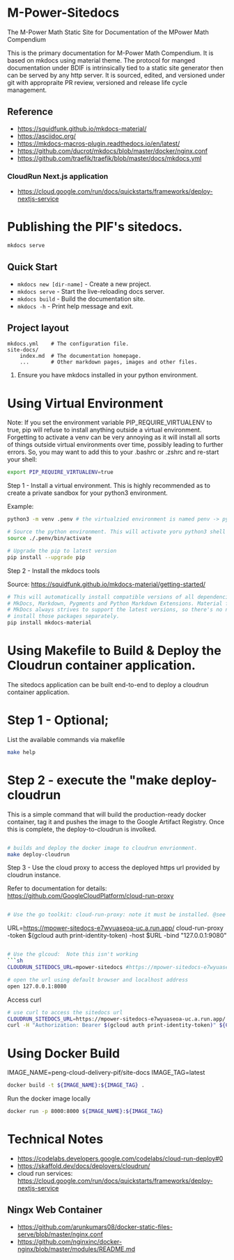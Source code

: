 # M-Power-Sitedocs

The M-Power Math Static Site for Documentation of the MPower Math Compendium

This is the primary documentation for M-Power Math Compendium. It is based on mkdocs using material theme.  The protocol for manged documentation under BDIF is intrinsically tied to a static site generator then can be served by any http server.  It is sourced, edited, and versioned under git with appropraite PR review, versioned and release life cycle management.

## Reference

- https://squidfunk.github.io/mkdocs-material/
- https://asciidoc.org/
- https://mkdocs-macros-plugin.readthedocs.io/en/latest/
- https://github.com/ducrot/mkdocs/blob/master/docker/nginx.conf
- https://github.com/traefik/traefik/blob/master/docs/mkdocs.yml


### CloudRun Next.js application

- https://cloud.google.com/run/docs/quickstarts/frameworks/deploy-nextjs-service


# Publishing the PIF's sitedocs.

```bash
mkdocs serve
```

## Quick Start

* `mkdocs new [dir-name]` - Create a new project.
* `mkdocs serve` - Start the live-reloading docs server.
* `mkdocs build` - Build the documentation site.
* `mkdocs -h` - Print help message and exit.

## Project layout

    mkdocs.yml    # The configuration file.
    site-docs/
        index.md  # The documentation homepage.
        ...       # Other markdown pages, images and other files.


1. Ensure you have mkdocs installed in your python environment.

# Using Virtual Environment

Note: If you set the environment variable PIP_REQUIRE_VIRTUALENV to true, pip will refuse to install anything outside a virtual environment. Forgetting to activate a venv can be very annoying as it will install all sorts of things outside virtual environments over time, possibly leading to further errors. So, you may want to add this to your .bashrc or .zshrc and re-start your shell:

```bash
export PIP_REQUIRE_VIRTUALENV=true
```

Step 1 - Install a virtual environment. This is highly recommended as to create a private sandbox for your python3 environment.

Example:
```bash
python3 -m venv .penv # the virtualzied environment is named penv -> python env.

# Source the python environment. This will activate yoru python3 shell
source ./.penv/bin/activate

# Upgrade the pip to latest version
pip install --upgrade pip

```
Step 2 - Install the mkdocs tools

Source: https://squidfunk.github.io/mkdocs-material/getting-started/

```bash
# This will automatically install compatible versions of all dependencies:
# MkDocs, Markdown, Pygments and Python Markdown Extensions. Material for
# MkDocs always strives to support the latest versions, so there's no need to
# install those packages separately.
pip install mkdocs-material
```

# Using Makefile to Build & Deploy the Cloudrun container application.

The sitedocs application can be built end-to-end to deploy a cloudrun container application.

# Step 1 - Optional; 

List the available commands via makefile

```sh
make help
```

# Step 2 - execute the "make deploy-cloudrun

This is a simple command that will build the production-ready docker container, tag it and pushes the image to the Google Artifact Registry. Once this is complete, the deploy-to-cloudrun is involked.

```sh

# builds and deploy the docker image to cloudrun envrionment.
make deploy-cloudrun
```

Step 3 - Use the cloud proxy to access the deployed https url provided by cloudrun instance.

Refer to documentation for details: https://github.com/GoogleCloudPlatform/cloud-run-proxy

```sh

# Use the go toolkit: cloud-run-proxy: note it must be installed. @see doc referenced above.

```
URL=https://mpower-sitedocs-e7wyuaseoa-uc.a.run.app/
cloud-run-proxy -token $(gcloud auth print-identity-token)  -host $URL -bind "127.0.0.1:9080"
```sh

# Use the glcoud:  Note this isn't working
```sh
CLOUDRUN_SITEDOCS_URL=mpower-sitedocs #https://mpower-sitedocs-e7wyuaseoa-uc.a.run.app

# open the url using default browser and localhost address
open 127.0.0.1:8080
```

Access curl
```sh
# use curl to access the sitedocs url
CLOUDRUN_SITEDOCS_URL=https://mpower-sitedocs-e7wyuaseoa-uc.a.run.app/
curl -H "Authorization: Bearer $(gcloud auth print-identity-token)" ${CLOUDRUN_SITEDOCS_URL}
```

# Using Docker Build

IMAGE_NAME=peng-cloud-delivery-pif/site-docs
IMAGE_TAG=latest

```bash
docker build -t ${IMAGE_NAME}:${IMAGE_TAG} .
```


Run the docker image locally

```bash
docker run -p 8000:8000 ${IMAGE_NAME}:${IMAGE_TAG}
```


# Technical Notes

- https://codelabs.developers.google.com/codelabs/cloud-run-deploy#0
- https://skaffold.dev/docs/deployers/cloudrun/
- cloud run services: https://cloud.google.com/run/docs/quickstarts/frameworks/deploy-nextjs-service

## Ningx Web Container

- https://github.com/arunkumars08/docker-static-files-serve/blob/master/nginx.conf
- https://github.com/nginxinc/docker-nginx/blob/master/modules/README.md

